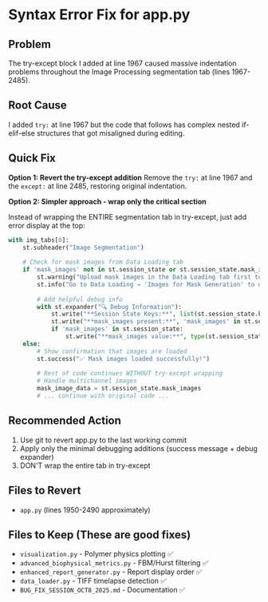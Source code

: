 # Syntax Error Fix for app.py

## Problem
The try-except block I added at line 1967 caused massive indentation problems throughout the Image Processing segmentation tab (lines 1967-2485).

## Root Cause
I added `try:` at line 1967 but the code that follows has complex nested if-elif-else structures that got misaligned during editing.

## Quick Fix

**Option 1: Revert the try-except addition**
Remove the `try:` at line 1967 and the `except:` at line 2485, restoring original indentation.

**Option 2: Simpler approach - wrap only the critical section**

Instead of wrapping the ENTIRE segmentation tab in try-except, just add error display at the top:

```python
with img_tabs[0]:
    st.subheader("Image Segmentation")
    
    # Check for mask images from Data Loading tab
    if 'mask_images' not in st.session_state or st.session_state.mask_images is None:
        st.warning("Upload mask images in the Data Loading tab first to perform segmentation.")
        st.info("Go to Data Loading → 'Images for Mask Generation' to upload images for processing.")
        
        # Add helpful debug info
        with st.expander("🔍 Debug Information"):
            st.write("**Session State Keys:**", list(st.session_state.keys()))
            st.write("**mask_images present:**", 'mask_images' in st.session_state)
            if 'mask_images' in st.session_state:
                st.write("**mask_images value:**", type(st.session_state.mask_images))
    else:
        # Show confirmation that images are loaded
        st.success("✅ Mask images loaded successfully!")
        
        # Rest of code continues WITHOUT try-except wrapping
        # Handle multichannel images
        mask_image_data = st.session_state.mask_images
        # ... continue with original code ...
```

## Recommended Action

1. Use git to revert app.py to the last working commit
2. Apply only the minimal debugging additions (success message + debug expander)
3. DON'T wrap the entire tab in try-except

## Files to Revert
- `app.py` (lines 1950-2490 approximately)

## Files to Keep (These are good fixes)
- `visualization.py` - Polymer physics plotting ✅
- `advanced_biophysical_metrics.py` - FBM/Hurst filtering ✅  
- `enhanced_report_generator.py` - Report display order ✅
- `data_loader.py` - TIFF timelapse detection ✅
- `BUG_FIX_SESSION_OCT8_2025.md` - Documentation ✅
